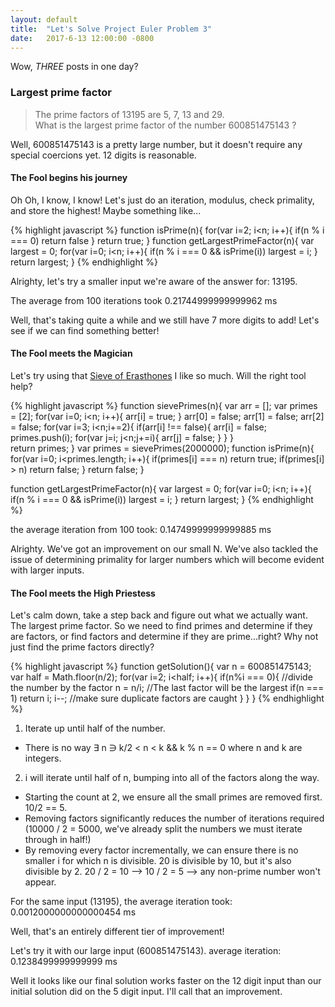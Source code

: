 ```yaml
---
layout: default
title:  "Let's Solve Project Euler Problem 3"
date:   2017-6-13 12:00:00 -0800
---
```

Wow, *THREE* posts in one day?

### Largest prime factor
>The prime factors of 13195 are 5, 7, 13 and 29.<br/>
>What is the largest prime factor of the number 600851475143 ?

Well, 600851475143 is a pretty large number, but it doesn't require any special coercions yet. 12 digits is reasonable.

#### The Fool begins his journey
Oh Oh, I know, I know! Let's just do an iteration, modulus, check primality, and store the highest! Maybe something like...

{% highlight javascript %}
  function isPrime(n){
    for(var i=2; i<n; i++){
      if(n % i === 0)
        return false
    }
    return true;
  }
  function getLargestPrimeFactor(n){
    var largest = 0;
    for(var i=0; i<n; i++){
      if(n % i === 0 && isPrime(i))
        largest = i;
    }
    return largest;
  }
{% endhighlight %}

Alrighty, let's try a smaller input we're aware of the answer for: 13195.

The average from 100 iterations took
0.21744999999999962 ms

Well, that's taking quite a while and we still have 7 more digits to add! Let's see if we can find something better!

#### The Fool meets the Magician
Let's try using that [Sieve of Erasthones](https://en.wikipedia.org/wiki/Sieve_of_Eratosthenes) I like so much. Will the right tool help?

{% highlight javascript %}
  function sievePrimes(n){
    var arr = [];
    var primes = [2];
    for(var i=0; i<n; i++){
      arr[i] = true;
    }
    arr[0] = false;
    arr[1] = false;
    arr[2] = false;
    for(var i=3; i<n;i+=2){
      if(arr[i] !== false){
        arr[i] = false;
        primes.push(i);
        for(var j=i; j<n;j+=i){
          arr[j] = false;
        }
      }
    }    
    return primes;
  }
  var primes = sievePrimes(2000000);
  function isPrime(n){
    for(var i=0; i<primes.length; i++){
      if(primes[i] === n)
        return true;
      if(primes[i] > n)
        return false;
    }
    return false;
  }

  function getLargestPrimeFactor(n){
    var largest = 0;
    for(var i=0; i<n; i++){
      if(n % i === 0 && isPrime(i))
        largest = i;
    }
    return largest;
  }
{% endhighlight %}

the average iteration from 100 took:
0.14749999999999885 ms

Alrighty. We've got an improvement on our small N. We've also tackled the issue of determining primality for larger numbers which will become evident with larger inputs.

#### The Fool meets the High Priestess
Let's calm down, take a step back and figure out what we actually want.
The largest prime factor. So we need to find primes and determine if they are factors, or find factors and determine if they are prime...right?
Why not just find the prime factors directly?

{% highlight javascript %}
  function getSolution(){
    var n = 600851475143;
    var half = Math.floor(n/2);
    for(var i=2; i<half; i++){
      if(n%i === 0){
        //divide the number by the factor
        n = n/i;
        //The last factor will be the largest
        if(n === 1)
          return i;
        i--; //make sure duplicate factors are caught
      }
    }
  }
{% endhighlight %}

1. Iterate up until half of the number.
  * There is no way ∃ n ∋ k/2 < n < k && k % n == 0 where n and k are integers.
2. i will iterate until half of n, bumping into all of the factors along the way.
  * Starting the count at 2, we ensure all the small primes are removed first. 10/2 == 5.
  * Removing factors significantly reduces the number of iterations required (10000 / 2 = 5000, we've already split the numbers we must iterate through in half!)
  * By removing every factor incrementally, we can ensure there is no smaller i for which n is divisible. 20 is divisible by 10, but it's also divisible by 2. 20 / 2 = 10 --> 10 / 2 = 5 --> any non-prime number won't appear.

For the same input (13195), the average iteration took:
0.0012000000000000454 ms

Well, that's an entirely different tier of improvement!

Let's try it with our large input (600851475143).
average iteration:
0.1238499999999999 ms

Well it looks like our final solution works faster on the 12 digit input than our initial solution did on the 5 digit input. I'll call that an improvement.
